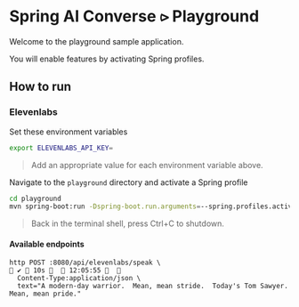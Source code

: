# Spring AI Converse &#x2AA7; Playground

Welcome to the playground sample application.

You will enable features by activating Spring profiles.

## How to run

### Elevenlabs

Set these environment variables

```bash
export ELEVENLABS_API_KEY=
```

> Add an appropriate value for each environment variable above.

Navigate to the `playground` directory and activate a Spring profile

```bash
cd playground
mvn spring-boot:run -Dspring-boot.run.arguments=--spring.profiles.active=elevenlabs,dev
```

> Back in the terminal shell, press Ctrl+C to shutdown.

#### Available endpoints

```commandline
http POST :8080/api/elevenlabs/speak \                                                                                                                                                                                                                     ✔  10s    12:05:55   
  Content-Type:application/json \
  text="A modern-day warrior.  Mean, mean stride.  Today's Tom Sawyer.  Mean, mean pride."
```
